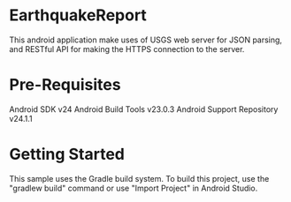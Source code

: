 # EarthquakeReport
This android application make uses of USGS web server for JSON parsing, and RESTful API for making the HTTPS connection
to the server. 

# Pre-Requisites
Android SDK v24
Android Build Tools v23.0.3
Android Support Repository v24.1.1

# Getting Started
This sample uses the Gradle build system. To build this project, use the "gradlew build" command or use "Import Project" in Android Studio.


